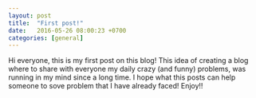 ```yaml
---
layout: post
title:  "First post!"
date:   2016-05-26 08:00:23 +0700
categories: [general]
---
```

Hi everyone, this is my first post on this blog! This idea of creating a blog where to share with everyone my daily crazy (and funny) problems, was running in my mind since a long time.
I hope what this posts can help someone to sove problem that I have already faced! Enjoy!!
